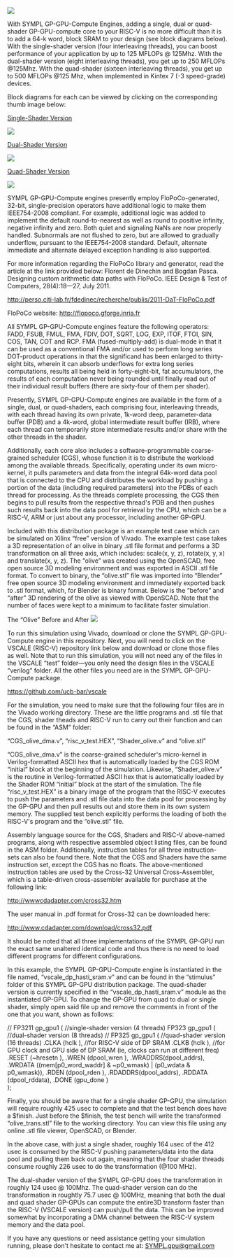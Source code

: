 ![](https://github.com/jerry-D/SYMPL-FP324-AXI4-GP-GPU/blob/master/web_logo.jpg)

With SYMPL GP-GPU-Compute Engines, adding a single, dual or quad-shader GP-GPU-compute core to your RISC-V is no more difficult than it is to add a 64-k word, block SRAM to your design (see block diagrams below).  With the single-shader version (four interleaving threads), you can boost performance of your application by up to 125 MFLOPs @ 125Mhz.  With the dual-shader version (eight interleaving threads), you get up to 250 MFLOPs @125Mhz.  With the quad-shader (sixteen interleaving threads), you get up to 500 MFLOPs @125 Mhz, when implemented in Kintex 7 (-3 speed-grade) devices.

Block diagrams for each can be viewed by clicking on the corresponding thumb image below:

[Single-Shader Version](https://github.com/jerry-D/SYMPL-FP324-AXI4-GP-GPU/blob/master/SYMPL_GP_GPU1.jpg)

![](https://github.com/jerry-D/SYMPL-FP324-AXI4-GP-GPU/blob/master/SYMPL_GP_GPU1_thumb.jpg)

[Dual-Shader Version](https://github.com/jerry-D/SYMPL-FP324-AXI4-GP-GPU/blob/master/SYMPL_GP_GPU2.jpg)

![](https://github.com/jerry-D/SYMPL-FP324-AXI4-GP-GPU/blob/master/SYMPL_GP_GPU2_thumb.jpg)

[Quad-Shader Version](https://github.com/jerry-D/SYMPL-FP324-AXI4-GP-GPU/blob/master/SYMPL_GP_GPU4.jpg)

![](https://github.com/jerry-D/SYMPL-FP324-AXI4-GP-GPU/blob/master/SYMPL_GP_GPU4_thumb.jpg)

SYMPL GP-GPU-Compute engines presently employ FloPoCo-generated, 32-bit, single-precision operators have additional logic to make them IEEE754-2008 compliant.   For example, additional logic was added to implement the default round-to-nearest as well as round to positive infinity, negative infinity and zero.  Both quiet and signaling NaNs are now properly handled.  Subnormals are not flushed to zero, but are allowed to gradually underflow, pursuant to the IEEE754-2008 standard.  Default, alternate immediate and alternate delayed exception handling is also supported.

For more information regarding the FloPoCo library and generator, read the article at the link provided below:
Florent de Dinechin and Bogdan Pasca.  Designing custom arithmetic data paths with FloPoCo.  IEEE Design & Test of Computers, 28(4):18—27, July 2011.

http://perso.citi-lab.fr/fdedinec/recherche/publis/2011-DaT-FloPoCo.pdf

FloPoCo website:   http://flopoco.gforge.inria.fr

All SYMPL GP-GPU-Compute engines feature the following operators:
FADD, FSUB, FMUL, FMA, FDIV, DOT, SQRT, LOG, EXP, ITOF, FTOI, SIN, COS, TAN, COT and RCP.   FMA (fused-multiply-add) is dual-mode in that it can be used as a conventional FMA and/or used to perform long series DOT-product operations in that the significand has been enlarged to thirty-eight bits, wherein it can absorb underflows for extra long series computations, results all being held in forty-eight-bit, fat accumulators, the results of each computation never being rounded until finally read out of their individual result buffers (there are sixty-four of them per shader).

Presently, SYMPL GP-GPU-Compute engines are available in the form of a single, dual, or quad-shaders, each comprising four, interleaving threads, with each thread having its own private, 1k-word deep, parameter-data buffer (PDB) and a 4k-word, global intermediate result buffer (IRB), where each thread can temporarily store intermediate results and/or share with the other threads in the shader.

Additionally, each core also includes a software-programmable coarse-grained scheduler (CGS), whose function it is to distribute the workload among the available threads.  Specifically, operating under its own micro-kernel, it pulls parameters and data from the integral 64k-word data pool that is connected to the CPU and distributes the workload by pushing a portion of the data (including required parameters) into the PDBs of each thread for processing.  As the threads complete processing, the CGS then begins to pull results from the respective thread's PDB and then pushes such results back into the data pool for retrieval by the CPU, which can be a RISC-V, ARM or just about any processor, including another GP-GPU.

Included with this distribution package is an example test case which can be simulated on Xilinx “free” version of Vivado.  The example test case takes a 3D representation of an olive in binary .stl file format and performs a 3D transformation on all three axis, which includes:  scale(x, y, z), rotate(x, y, x) and translate(x, y, z).   The “olive” was created using the OpenSCAD, free open source 3D modeling environment and was exported in ASCII .stl file format.  To convert to binary, the “olive.stl” file was imported into “Blender” free open source 3D modeling environment and immediately exported back to .stl format, which, for Blender is binary format.  Below is the “before” and “after” 3D rendering of the olive as viewed with OpenSCAD.  Note that the number of faces were kept to a minimum to facilitate faster simulation.

The “Olive” Before and After
![](https://github.com/jerry-D/SYMPL-FP324-AXI4-GP-GPU/blob/master/Olive_3_rotates.jpg)

To run this simulation using Vivado, download or clone the SYMPL GP-GPU-Compute engine in this repository.  Next, you will need to click on the VSCALE (RISC-V) repository link below and download or clone those files as well.  Note that to run this simulation, you will not need any of the files in the VSCALE “test” folder—you only need the design files in the VSCALE “verilog” folder.  All the other files you need are in the SYMPL GP-GPU-Compute package.

https://github.com/ucb-bar/vscale

For the simulation, you need to make sure that the following four files are in the Vivado working directory.  These are the little programs and .stl file that the CGS, shader theads and RISC-V run to carry out their function and can be found in the “ASM” folder:

“CGS_olive_dma.v”, “risc_v_test.HEX”, “Shader_olive.v” and “olive.stl”

“CGS_olive_dma.v” is the coarse-grained scheduler's micro-kernel in Verilog-formatted  ASCII hex that is automatically loaded by the CGS ROM “initial” block at the beginning of the simulation.  Likewise, “Shader_olive.v” is the routine in Verilog-formatted ASCII hex that is automatically loaded by the Shader ROM “initial” block at the start of the simulation.
The file “risc_v_test.HEX” is a binary image of the program that the RISC-V executes to push the parameters and .stl file data into the data pool for processing by the GP-GPU and then pull results out and store them in its own system memory.  The supplied test bench explicitly performs the loading of both the RISC-V's program and the “olive.stl” file.

Assembly language source for the CGS, Shaders and RISC-V above-named programs, along with respective assembled object listing files, can be found in the ASM folder.  Additionally, instruction tables for all three instruction-sets can also be found there.  Note that the CGS and Shaders have the same instruction set, except the CGS has no floats.  The above-mentioned instruction tables are used by the Cross-32 Universal Cross-Assembler, which is a table-driven cross-assembler available for purchase at the following link:

http://wwwcdadapter.com/cross32.htm

The user manual in .pdf format for Cross-32 can be downloaded here:

http://www.cdadapter.com/download/cross32.pdf

It should be noted that all three implementations of the SYMPL  GP-GPU run the exact same unaltered identical code and thus there is no need to load different programs for different configurations.  

In this example, the SYMPL GP-GPU-Compute engine is instantiated in the file named, “vscale_dp_hasti_sram.v” and can be found in the “stimulus” folder of this SYMPL GP-GPU distribution package.   The quad-shader version is currently specified in the “vscale_dp_hasti_sram.v” module as the instantiated GP-GPU.  To change the GP-GPU from quad to dual or single shader, simply open said file up and remove the comments in front of the one that you want, shown as follows:

//   FP3211 gp_gpu1 ( //single-shader version (4 threads)
   FP323 gp_gpu1 (  //dual-shader version (8 threads)
//   FP325 gp_gpu1 (  //quad-shader version (16 threads)
                  .CLKA   (hclk        ),  //for RISC-V side of DP SRAM
                  .CLKB   (hclk        ),  //for GPU clock and GPU side of DP SRAM (ie, clocks can run at different freq)
                  .RESET  (~hresetn    ),
                  .WREN   (dpool_wren  ),
                  .WRADDRS(dpool_addrs),
                  .WRDATA ((mem[p0_word_waddr] & ~p0_wmask) | (p0_wdata & p0_wmask)),
                  .RDEN   (dpool_rden  ),
                  .RDADDRS(dpool_addrs),
                  .RDDATA (dpool_rddata),
                  .DONE   (gpu_done    )  
                  );

Finally, you should be aware that for a single shader GP-GPU, the simulation will require roughly 425 usec to complete and that the test bench does have a $finish.  Just before the $finish, the test bench will write the transformed “olive_trans.stl” file to the working directory.  You can view this file using any online .stl file viewer, OpenSCAD, or Blender.

In the above case, with just a single shader, roughly 164 usec of the 412 usec is consumed by the RISC-V pushing parameters/data into the data pool and pulling them back out again, meaning that the four shader threads consume roughly 226 usec to do the transformation (@100 MHz).

The dual-shader version of the SYMPL GP-GPU does the transformation in roughly 124 usec @ 100Mhz.  The quad-shader version can do the transformation in roughtly 75.7 usec @ 100MHz, meaning that both the dual and quad shader GP-GPUs can compute the entire3D  transform faster than the RISC-V (VSCALE version) can push/pull the data.  This can be improved somewhat by incorporating a DMA channel between the RISC-V system memory and the data pool.

If you have any questions or need assistance getting your simulation running, please don't hesitate to contact me at:  SYMPL.gpu@gmail.com



